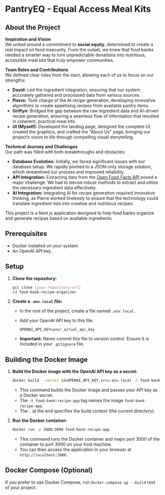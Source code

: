 # PantryEQ - Equal Access Meal Kits

## About the Project

**Inspiration and Vision**  
We united around a commitment to **social equity**, determined to create a real impact on food insecurity. From the outset, we knew that food banks needed a smarter way to turn unpredictable donations into nutritious, accessible meal kits that truly empower communities.

**Team Roles and Contributions**  
We defined clear roles from the start, allowing each of us to focus on our strengths:
- **David:** Led the ingredient integration, ensuring that our system accurately gathered and processed data from various sources.
- **Pierre:** Took charge of the AI recipe generation, developing innovative algorithms to create appetizing recipes from available pantry items.
- **Griffyn:** Bridged the gap between the raw ingredient data and AI-driven recipe generation, ensuring a seamless flow of information that resulted in coherent, practical meal kits.
- **UI (Myself):** Developed the landing page, designed the complete UI, created the graphics, and crafted the "About Us" page, bringing our project’s vision to life through compelling visual storytelling.

**Technical Journey and Challenges**  
Our path was filled with both breakthroughs and obstacles:
- **Database Evolution:** Initially, we faced significant issues with our database setup. We rapidly pivoted to a JSON-only storage solution, which streamlined our process and improved reliability.
- **API Integration:** Extracting data from the [Open Food Facts API](https://world.openfoodfacts.org) posed a major challenge. We had to devise robust methods to extract and utilize the necessary ingredient data effectively.
- **AI Integration:** Integrating AI for recipe generation required innovative thinking, as Pierre worked tirelessly to ensure that the technology could translate ingredient lists into creative and nutritious recipes.




This project is a Next.js application designed to help food banks organize and generate recipes based on available ingredients.

## Prerequisites

* Docker installed on your system.
* An OpenAI API key.

## Setup

1.  **Clone the repository:**

    ```bash
    git clone [your-repository-url]
    cd food-bank-recipe-organizer
    ```

2.  **Create a `.env.local` file:**

    * In the root of the project, create a file named `.env.local`.
    * Add your OpenAI API key to this file:

        ```
        OPENAI_API_KEY=your_actual_api_key
        ```

    * **Important:** Never commit this file to version control. Ensure it is included in your `.gitignore` file.

## Building the Docker Image

1.  **Build the Docker image with the OpenAI API key as a secret:**

    ```bash
    docker build --secret id=OPENAI_API_KEY,src=.env.local -t food-bank-recipe-app .
    ```

    * This command builds the Docker image and passes your API key as a Docker secret.
    * The `-t food-bank-recipe-app` tag names the image `food-bank-recipe-app`.
    * The `.` at the end specifies the build context (the current directory).

2.  **Run the Docker container:**

    ```bash
    docker run -p 3000:3000 food-bank-recipe-app
    ```

    * This command runs the Docker container and maps port 3000 of the container to port 3000 on your host machine.
    * You can then access the application in your browser at `http://localhost:3000`.

## Docker Compose (Optional)

If you prefer to use Docker Compose, run `docker-compose up --build` root of your project:


